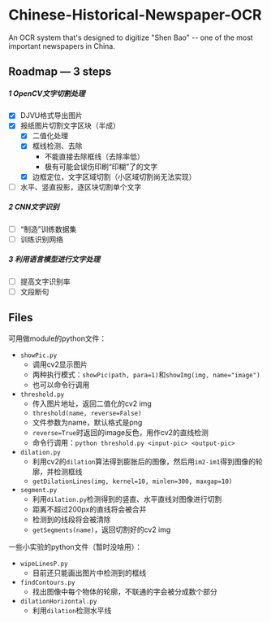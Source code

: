 # Chinese-Historical-Newspaper-OCR
An OCR system that's designed to digitize "Shen Bao" -- one of the most important newspapers in China.

## Roadmap — 3 steps

##### 1 OpenCV文字切割处理

- [x] DJVU格式导出图片
- [x] 报纸图片切割文字区块（半成）
  - [x] 二值化处理
  - [x] 框线检测、去除 
    - 不能直接去除框线（去除率低）
    - 极有可能会误伤印刷“印糊”了的文字
  - [x] 边框定位，文字区域切割（小区域切割尚无法实现）
- [ ] 水平、竖直投影，逐区块切割单个文字

##### 2 CNN文字识别

- [ ] “制造”训练数据集
- [ ] 训练识别网络

##### 3 利用语言模型进行文字处理

- [ ] 提高文字识别率
- [ ] 文段断句

## Files

可用做module的python文件：

- `showPic.py`
  - 调用cv2显示图片
  - 两种执行模式：`showPic(path, para=1)`和`showImg(img, name="image")`
  - 也可以命令行调用
- `threshold.py`
  - 传入图片地址，返回二值化的cv2 img
  - `threshold(name, reverse=False)`
  - 文件参数为name，默认格式是png
  - `reverse=True`时返回的image反色，用作cv2的直线检测
  - 命令行调用：`python threshold.py <input-pic> <output-pic>`
- `dilation.py`
  - 利用cv2的`dilation`算法得到膨胀后的图像，然后用`im2-im1`得到图像的轮廓，并检测框线
  - `getDilationLines(img, kernel=10, minlen=300, maxgap=10)`
- `segment.py`
  - 利用`dilation.py`检测得到的竖直、水平直线对图像进行切割
  - 距离不超过200px的直线将会被合并
  - 检测到的线段将会被清除
  - `getSegments(name)`，返回切割好的cv2 img

一些小实验的python文件（暂时没啥用）：

- `wipeLinesP.py`
  - 目前还只能画出图片中检测到的框线
- `findContours.py`
  - 找出图像中每个物体的轮廓，不联通的字会被分成数个部分
- `dilationHorizontal.py`
  - 利用`dilation`检测水平线